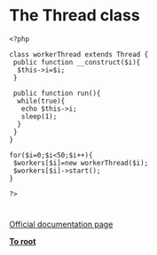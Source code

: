 # The Thread class





```
<?php

class workerThread extends Thread {
 public function __construct($i){
  $this->i=$i;
 }

 public function run(){
  while(true){
   echo $this->i;
   sleep(1);
  }
 }
}

for($i=0;$i<50;$i++){
 $workers[$i]=new workerThread($i);
 $workers[$i]->start();
}

?>
```
  

#

[Official documentation page](https://www.php.net/manual/en/class.thread.php)

**[To root](/README.md)**